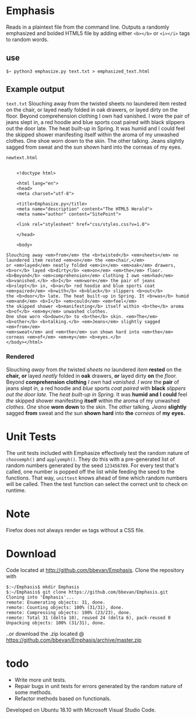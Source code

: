 # Emphasis
Reads in a plaintext file from the command line. Outputs a randomly emphasized and bolded HTML5 file by adding either 
`<b></b>` or `<i></i>` tags to random words.

## use
`$~ python3 emphasize.py text.txt > emphasized_text.html`

## Example output
`text.txt`
Slouching away from the twisted sheets no laundered item rested on the chair, or layed neatly folded in oak drawers, or layed 
dirty on the floor. Beyond comprehension clothing I own had vanished. I wore the pair of jeans slept in, a red hoodie and blue 
sports coat paired with black slippers out the door late. The heat built-up in Spring. It was humid and I could feel the skipped 
shower manifesting itself within the aroma of my unwashed clothes. One shoe worn down to the skin. The other talking. Jeans 
slightly sagged from sweat and the sun shown hard into the corneas of my eyes.

`newtext.html` 
```

    <!doctype html>

    <html lang="en">
    <head>
    <meta charset="utf-8">

    <title>Emphasize.py</title>
    <meta name="description" content="The HTML5 Herald">
    <meta name="author" content="SitePoint">

    <link rel="stylesheet" href="css/styles.css?v=1.0">

    </head>

    <body>
    
Slouching away <em>from</em> the <b>twisted</b> <em>sheets</em> no laundered item rested <em>on</em> the <em>chair,</em>
or <em>layed</em> neatly folded <em>in</em> <em>oak</em> drawers, <b>or</b> layed <b>dirty</b> <em>on</em> <em>the</em> floor.
<b>Beyond</b> <em>comprehension</em> clothing I own <em>had</em> <b>vanished.</b> <b>I</b> <em>wore</em> the pair of jeans
<b>slept</b> in, <b>a</b> red hoodie and blue sports coat <em>paired</em> <b>with</b> <b>black</b> slippers <b>out</b>
the <b>door</b> late. The heat built-up in Spring. It <b>was</b> humid <em>and</em> <b>I</b> <em>could</em> <em>feel</em>
the skipped shower <b>manifesting</b> itself within <b>the</b> aroma <b>of</b> <em>my</em> unwashed clothes.
One shoe worn <b>down</b> to <b>the</b> skin. <em>The</em> <b>other</b> <b>talking.</b> <em>Jeans</em> slightly sagged <em>from</em>
<em>sweat</em> and <em>the</em> sun shown hard into <em>the</em> corneas <em>of</em> <em>my</em> <b>eyes.</b>
</body></html>
```

### Rendered
Slouching <em>away</em> from <em>the</em> twisted <em>sheets</em> <em>no</em> laundered <em>item</em> <b>rested</b> on the <b>chair,</b> <b>or</b> layed <em>neatly</em> folded in <b>oak</b> drawers, <b>or</b> layed dirty <b>on</b> the <em>floor.</em> Beyond <b>comprehension</b> <b>clothing</b> <em>I</em> <em>own</em> had <em>vanished.</em> <em>I</em> <em>wore</em> the <b>pair</b> of jeans slept in, a red hoodie and <em>blue</em> sports <em>coat</em> <em>paired</em> with <b>black</b> <em>slippers</em> <em>out</em> <em>the</em> <em>door</em> <em>late.</em> The <em>heat</em> <em>built-up</em> <em>in</em> <em>Spring.</em> It was <b>humid</b> <b>and</b> <b>I</b> <b>could</b> feel <em>the</em> skipped shower manifesting <b>itself</b> within <em>the</em> aroma of my unwashed <em>clothes.</em> <em>One</em> shoe <b>worn</b> <b>down</b> to the skin. The <em>other</em> talking. <em>Jeans</em> <b>slightly</b> sagged <b>from</b> sweat and <em>the</em> sun <b>shown</b> <b>hard</b> into <b>the</b> <em>corneas</em> of <b>my</b> <b>eyes.</b></body></html>

# Unit Tests
The unit tests included with Emphasize effectively test the random nature of `choosemph()` and `applyemph()`. They do this with a pre-generated list of random numbers generated by the seed `123456789`. For every test that's called, one number is popped off the list while feeding the seed to the functions. That way, `unittest` knows ahead of time which random numbers will be called. Then the test function can select the correct unit to check on runtime.

# Note
Firefox does not always render `em` tags without a CSS file.

# Download
Code located at http://github.com/bbevan/Emphasis. Clone the repository with 

```
$:~/Emphasis$ mkdir Emphasis
$:~/Emphasis$ git clone https://github.com/bbevan/Emphasis.git
Cloning into 'Emphasis'...
remote: Enumerating objects: 31, done.
remote: Counting objects: 100% (31/31), done.
remote: Compressing objects: 100% (23/23), done.
remote: Total 31 (delta 10), reused 24 (delta 6), pack-reused 0
Unpacking objects: 100% (31/31), done.

 ```
 
 ..or download the .zip located @ https://github.com/bbevan/Emphasis/archive/master.zip
 
 # todo
 * Write more unit tests.
 * Repair bugs in unit tests for errors generated by the random nature of some methods.
 * Refactor methods based on functionals.

 Developed on Ubuntu 18.10 with Microsoft Visual Studio Code.
